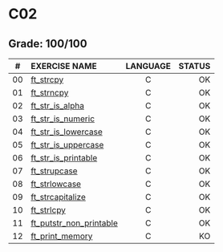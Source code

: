 # C02

## Grade: 100/100

|#	|EXERCISE NAME	                      |LANGUAGE	|STATUS		
|:-:|:--								                  |:-:		  |--:			
|00 |[ft_strcpy](./ex00)                  |C        |OK
|01 |[ft_strncpy](./ex01)                 |C        |OK
|02 |[ft_str_is_alpha](./ex02)            |C        |OK
|03 |[ft_str_is_numeric](./ex03)          |C        |OK
|04 |[ft_str_is_lowercase](./ex04)        |C        |OK
|05 |[ft_str_is_uppercase](./ex05)        |C        |OK
|06 |[ft_str_is_printable](./ex06)        |C        |OK
|07 |[ft_strupcase](./ex07)               |C        |OK
|08 |[ft_strlowcase](./ex08)              |C        |OK
|09 |[ft_strcapitalize](./ex09)           |C        |OK
|10 |[ft_strlcpy](./ex10)                 |C        |OK
|11 |[ft_putstr_non_printable](./ex11)    |C        |OK
|12 |[ft_print_memory](./ex12)            |C        |KO
